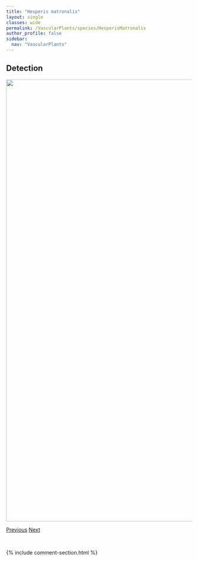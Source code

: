 ```yaml
---
title: "Hesperis matronalis"
layout: single
classes: wide
permalink: /VascularPlants/species/HesperisMatronalis
author_profile: false
sidebar:
  nav: "VascularPlants"
---
```


<h2>Detection</h2>

<a href="https://drive.google.com/uc?export=view&id=1iWZERBHNmQxyDszvlKetsd2zrvPpasME">
<img src="https://drive.google.com/uc?export=view&id=1iWZERBHNmQxyDszvlKetsd2zrvPpasME" height = "1200" width = "800">
</a>


<a href="/DevelopmentWebsite/VascularPlants/species/HeracleumMaximum" class="pagination--pager" title="Cow Parsnip">Previous</a> <a href="/DevelopmentWebsite/VascularPlants/species/HesperostipaComataCurtiseta" class="pagination--pager" title="Hesperostipa comata/curtiseta">Next</a>

<p>&nbsp;</p>

{% include comment-section.html %}
